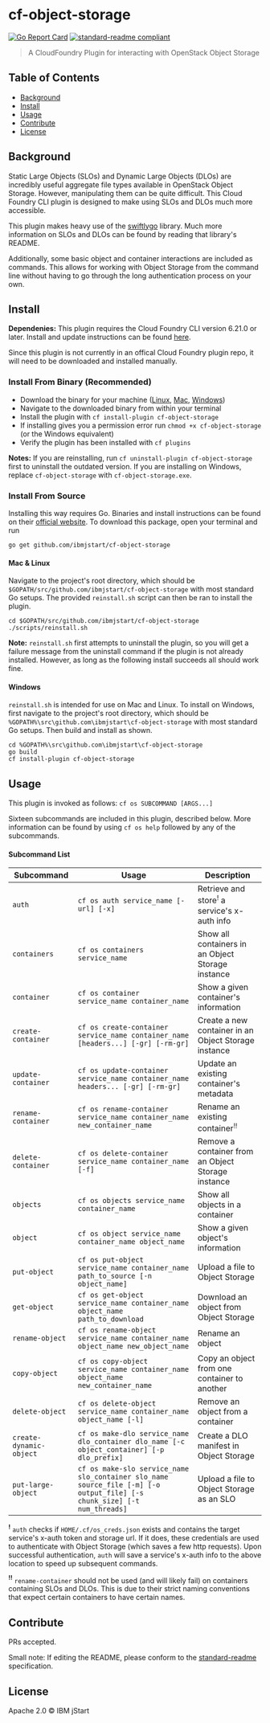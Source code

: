# cf-object-storage

[![Go Report Card](https://goreportcard.com/badge/github.com/ibmjstart/cf-object-storage)](https://goreportcard.com/report/github.com/ibmjstart/cf-object-storage)
[![standard-readme compliant](https://img.shields.io/badge/standard--readme-OK-green.svg)](https://github.com/RichardLitt/standard-readme)

> A CloudFoundry Plugin for interacting with OpenStack Object Storage

## Table of Contents

- [Background](#background)
- [Install](#install)
- [Usage](#usage)
- [Contribute](#contribute)
- [License](#license)

## Background

Static Large Objects (SLOs) and Dynamic Large Objects (DLOs) are incredibly useful aggregate file types available
in OpenStack Object Storage. However, manipulating them can be quite difficult. This Cloud Foundry CLI plugin is
designed to make using SLOs and DLOs much more accessible. 

This plugin makes heavy use of the [swiftlygo](https://github.com/ibmjstart/swiftlygo) library. Much more information 
on SLOs and DLOs can be found by reading that library's README.

Additionally, some basic object and container interactions are included as commands. This allows for working with
Object Storage from the command line without having to go through the long authentication process on your own.

## Install

**Dependenies:** This plugin requires the Cloud Foundry CLI version 6.21.0 or later. Install and update instructions can
be found [here](https://github.com/cloudfoundry/cli).

Since this plugin is not currently in an offical Cloud Foundry plugin repo, it will need to be downloaded and installed
manually. 

### Install From Binary (Recommended)

- Download the binary for your machine ([Linux](https://github.com/ibmjstart/cf-large-objects/tree/master/binaries/linux/cf-object-storage?raw=true), [Mac](https://github.com/ibmjstart/cf-large-objects/tree/master/binaries/darwin/cf-object-storage?raw=true), [Windows](https://github.com/ibmjstart/cf-large-objects/tree/master/binaries/windows/cf-object-storage.exe?raw=true))
- Navigate to the downloaded binary from within your terminal
- Install the plugin with `cf install-plugin cf-object-storage`
 -  If installing gives you a permission error run `chmod +x cf-object-storage` (or the Windows equivalent)
- Verify the plugin has been installed with `cf plugins`

**Notes:** If you are reinstalling, run `cf uninstall-plugin cf-object-storage` first to uninstall the outdated
version. If you are installing on Windows, replace `cf-object-storage` with `cf-object-storage.exe`.

### Install From Source

Installing this way requires Go. Binaries and install instructions can be found on their [official website](https://golang.org/).
To download this package, open your terminal and run
```
go get github.com/ibmjstart/cf-object-storage
```

#### Mac & Linux
Navigate to the project's root directory, which should be `$GOPATH/src/github.com/ibmjstart/cf-object-storage` with
most standard Go setups. The provided `reinstall.sh` script can then be ran to install the plugin.
```
cd $GOPATH/src/github.com/ibmjstart/cf-object-storage
./scripts/reinstall.sh
```

**Note:** `reinstall.sh` first attempts to uninstall the plugin, so you will get a failure message from the uninstall
command if the plugin is not already installed. However, as long as the following install succeeds all should work fine.

#### Windows
`reinstall.sh` is intended for use on Mac and Linux. To install on Windows, first navigate to the project's root 
directory, which should be `%GOPATH%\src\github.com\ibmjstart\cf-object-storage` with most standard Go setups. Then
build and install as shown.
```
cd %GOPATH%\src\github.com\ibmjstart\cf-object-storage
go build
cf install-plugin cf-object-storage
```

## Usage

This plugin is invoked as follows:
`cf os SUBCOMMAND [ARGS...]`

Sixteen subcommands are included in this plugin, described below. More information can be found by using `cf os help` 
followed by any of the subcommands.

#### Subcommand List

Subcommand		|Usage															|Description
---		|---															|---
`auth` | `cf os auth service_name [-url] [-x]`										|Retrieve and store<sup>!</sup> a service's x-auth info
`containers` | `cf os containers service_name` | Show all containers in an Object Storage instance
`container` | `cf os container service_name container_name` | Show a given container's information
`create-container` | `cf os create-container service_name container_name [headers...] [-gr] [-rm-gr]` | Create a new container in an Object Storage instance
`update-container` | `cf os update-container service_name container_name headers... [-gr] [-rm-gr]` | Update an existing container's metadata
`rename-container` | `cf os rename-container service_name container_name new_container_name` | Rename an existing container<sup>!!</sup>
`delete-container` | `cf os delete-container service_name container_name [-f]` | Remove a container from an Object Storage instance
`objects` | `cf os objects service_name container_name` | Show all objects in a container
`object` | `cf os object service_name container_name object_name` | Show a given object's information
`put-object`    | `cf os put-object service_name container_name path_to_source [-n object_name]` | Upload a file to Object Storage
`get-object` | `cf os get-object service_name container_name object_name path_to_download` | Download an object from Object Storage
`rename-object` | `cf os rename-object service_name container_name object_name new_object_name` | Rename an object
`copy-object` | `cf os copy-object service_name container_name object_name new_container_name` | Copy an object from one container to another
`delete-object` | `cf os delete-object service_name container_name object_name [-l]` | Remove an object from a container
`create-dynamic-object`	| `cf os make-dlo service_name dlo_container dlo_name [-c object_container] [-p dlo_prefix]`				|Create a DLO manifest in Object Storage
`put-large-object`	| `cf os make-slo service_name slo_container slo_name source_file [-m] [-o output_file] [-s chunk_size] [-t num_threads]`	|Upload a file to Object Storage as an SLO

**<sup>!</sup>** `auth` checks if `HOME/.cf/os_creds.json` exists and contains the target service's x-auth token and 
storage url. If it does, these credentials are used to authenticate with Object Storage (which saves a few http requests).
Upon successful authentication, `auth` will save a service's x-auth info to the above location to speed up subsequent
commands.

**<sup>!!</sup>** `rename-container` should not be used (and will likely fail) on containers containing SLOs and DLOs. This is due to their strict naming conventions that expect certain containers to have certain names.

## Contribute

PRs accepted.

Small note: If editing the README, please conform to the [standard-readme](https://github.com/RichardLitt/standard-readme) specification.

## License
Apache 2.0
 © IBM jStart
